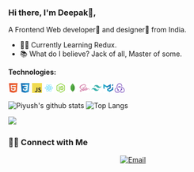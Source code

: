 ### Hi there, I'm Deepak👦,
A Frontend Web developer🎯 and designer🌈 from India.

- 👨‍💻 Currently Learning Redux.
- 📚 What do I believe? Jack of all, Master of some.


**Technologies:**  

<code><img height="20" src="https://github.com/devicons/devicon/blob/master/icons/html5/html5-original.svg"></code>
<code><img height="20" src="https://github.com/devicons/devicon/blob/master/icons/css3/css3-original.svg"></code>
<code><img height="20" src="https://raw.githubusercontent.com/github/explore/80688e429a7d4ef2fca1e82350fe8e3517d3494d/topics/javascript/javascript.png"></code>
<code><img height="20" src="https://raw.githubusercontent.com/github/explore/80688e429a7d4ef2fca1e82350fe8e3517d3494d/topics/react/react.png"></code>
<code><img height="20" src="https://github.com/devicons/devicon/blob/master/icons/nodejs/nodejs-original.svg"></code>
<code><img height="20" src="https://github.com/devicons/devicon/blob/master/icons/mongodb/mongodb-original.svg"></code>
<code><img height="20" src="https://raw.githubusercontent.com/github/explore/80688e429a7d4ef2fca1e82350fe8e3517d3494d/topics/sass/sass.png"></code>
<code><img height="20" src="https://github.com/devicons/devicon/blob/master/icons/tailwindcss/tailwindcss-plain.svg"></code>
<code><img height="20" src="https://github.com/devicons/devicon/blob/master/icons/materialui/materialui-original.svg"></code>
<code><img height="20" src="https://github.com/devicons/devicon/blob/master/icons/redux/redux-original.svg"></code>


![Piyush's github stats](https://github-readme-stats.vercel.app/api?username=deepanwar&theme=tokyonight&show_icons=true&hide=["issues"])
![Top Langs](https://github-readme-stats.vercel.app/api/top-langs/?username=deepanwar&theme=tokyonight&layout=compact)

![](https://komarev.com/ghpvc/?username=deepanwar)

<h3> 🤝🏻 Connect with Me </h3>

<p align="center">
 <!-- <a href="https://www.adityavsingh.com/"><img alt="Website" src="https://img.shields.io/badge/Website--blue?style=flat-square&logo=google-chrome"></a> -->
<!--<a href="https://www.linkedin.com/in/piyush-eon/"><img alt="LinkedIn" src="https://img.shields.io/badge/LinkedIn--blue?style=flat-square&logo=linkedin"></a>-->
<!--<a href="https://www.instagram.com/piyush.vo/"><img alt="Instagram" src="https://img.shields.io/badge/Instagram--blue?style=flat-square&logo=instagram"></a>-->
<a href="mailto:deep.kmr.oct@gmail.com"><img alt="Email" src="https://img.shields.io/badge/Email-deep.kmr.oct@gmail.com-blue?style=flat-square&logo=gmail"></a>
</p>

 <!--⭐️ From [Deepak Kumar](https://github.com/deepanwar)-->
